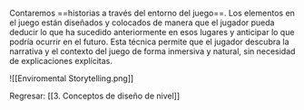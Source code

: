 
 Contaremos ==historias a través del entorno del juego==. Los elementos en el juego están diseñados y colocados de manera que el jugador pueda deducir lo que ha sucedido anteriormente en esos lugares y anticipar lo que podría ocurrir en el futuro. Esta técnica permite que el jugador descubra la narrativa y el contexto del juego de forma inmersiva y natural, sin necesidad de explicaciones explícitas.

![[Enviromental Storytelling.png]]


Regresar: [[3. Conceptos de diseño de nivel]]
